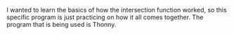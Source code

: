 I wanted to learn the basics of how the intersection function worked, so this specific program is just practicing on how it all comes together. The program that is being used is Thonny.
